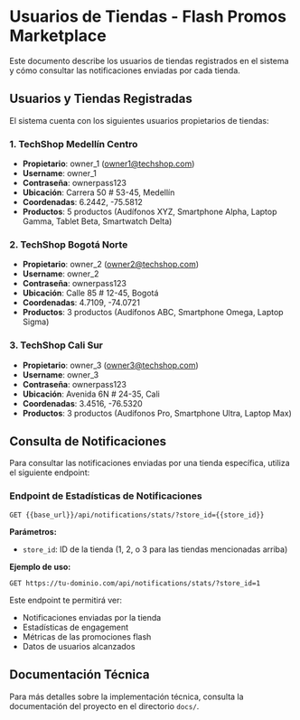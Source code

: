 # Usuarios de Tiendas - Flash Promos Marketplace

Este documento describe los usuarios de tiendas registrados en el sistema y cómo consultar las notificaciones enviadas por cada tienda.

## Usuarios y Tiendas Registradas

El sistema cuenta con los siguientes usuarios propietarios de tiendas:

### 1. TechShop Medellín Centro
- **Propietario**: owner_1 (owner1@techshop.com)
- **Username**: owner_1
- **Contraseña**: ownerpass123
- **Ubicación**: Carrera 50 # 53-45, Medellín
- **Coordenadas**: 6.2442, -75.5812
- **Productos**: 5 productos (Audífonos XYZ, Smartphone Alpha, Laptop Gamma, Tablet Beta, Smartwatch Delta)

### 2. TechShop Bogotá Norte
- **Propietario**: owner_2 (owner2@techshop.com)
- **Username**: owner_2
- **Contraseña**: ownerpass123
- **Ubicación**: Calle 85 # 12-45, Bogotá
- **Coordenadas**: 4.7109, -74.0721
- **Productos**: 3 productos (Audífonos ABC, Smartphone Omega, Laptop Sigma)

### 3. TechShop Cali Sur
- **Propietario**: owner_3 (owner3@techshop.com)
- **Username**: owner_3
- **Contraseña**: ownerpass123
- **Ubicación**: Avenida 6N # 24-35, Cali
- **Coordenadas**: 3.4516, -76.5320
- **Productos**: 3 productos (Audífonos Pro, Smartphone Ultra, Laptop Max)

## Consulta de Notificaciones

Para consultar las notificaciones enviadas por una tienda específica, utiliza el siguiente endpoint:

### Endpoint de Estadísticas de Notificaciones

```
GET {{base_url}}/api/notifications/stats/?store_id={{store_id}}
```

**Parámetros:**
- `store_id`: ID de la tienda (1, 2, o 3 para las tiendas mencionadas arriba)

**Ejemplo de uso:**
```
GET https://tu-dominio.com/api/notifications/stats/?store_id=1
```

Este endpoint te permitirá ver:
- Notificaciones enviadas por la tienda
- Estadísticas de engagement
- Métricas de las promociones flash
- Datos de usuarios alcanzados

## Documentación Técnica

Para más detalles sobre la implementación técnica, consulta la documentación del proyecto en el directorio `docs/`.
